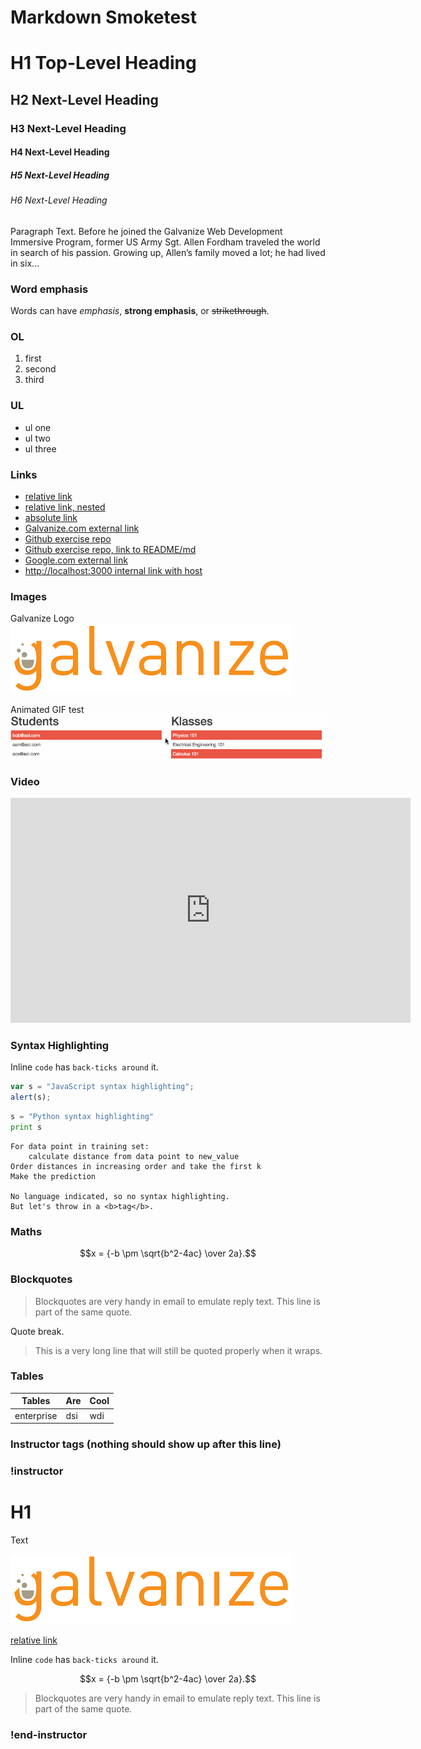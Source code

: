# Markdown Smoketest

# H1 Top-Level Heading
## H2 Next-Level Heading
### H3 Next-Level Heading
#### H4 Next-Level Heading
##### H5 Next-Level Heading
###### H6 Next-Level Heading

Paragraph Text. Before he joined the Galvanize Web Development Immersive Program, former US Army Sgt. Allen Fordham traveled the world in search of his passion. Growing up, Allen’s family moved a lot; he had lived in six…

### Word emphasis
Words can have *emphasis*, **strong emphasis**, or ~~strikethrough~~.

### OL
1. first
1. second
1. third

### UL
* ul one
* ul two
* ul three

### Links
* [relative link](target.md)
* [relative link, nested](folder/target.md)
* [absolute link](https://github.com/Galvanize-IT/learn-sandbox/blob/master/target.md)
* [Galvanize.com external link](http://www.galvanize.com)
* [Github exercise repo](https://github.com/gSchool/galvanize-eats)
* [Github exercise repo, link to README/md](https://github.com/gSchool/galvanize-eats/blob/master/README.md)
* [Google.com external link](http://google.com)
* [http://localhost:3000 internal link with host](http://localhost:3000)

### Images
Galvanize Logo
![image](images/galvanize-logo.png)

Animated GIF test
![image](images/register_klass.gif)

### Video
<iframe src="https://player.vimeo.com/video/214871308" width="640" height="360" frameborder="0" webkitallowfullscreen mozallowfullscreen allowfullscreen></iframe>

### Syntax Highlighting
Inline `code` has `back-ticks around` it.

```javascript
var s = "JavaScript syntax highlighting";
alert(s);
```

```python
s = "Python syntax highlighting"
print s
```

```
For data point in training set:
    calculate distance from data point to new_value
Order distances in increasing order and take the first k
Make the prediction

No language indicated, so no syntax highlighting.
But let's throw in a <b>tag</b>.
```

### Maths
$$x = {-b \pm \sqrt{b^2-4ac} \over 2a}.$$

### Blockquotes

> Blockquotes are very handy in email to emulate reply text.
> This line is part of the same quote.

Quote break.

> This is a very long line that will still be quoted properly when it wraps.



### Tables

| Tables        | Are           | Cool  |
| ------------- |---------------| ------|
| enterprise    | dsi           | wdi   |

### Instructor tags (nothing should show up after this line)

### !instructor

# H1

Text

![image](images/galvanize-logo.png)

[relative link](target.md)

Inline `code` has `back-ticks around` it.

$$x = {-b \pm \sqrt{b^2-4ac} \over 2a}.$$

> Blockquotes are very handy in email to emulate reply text.
> This line is part of the same quote.

### !end-instructor

